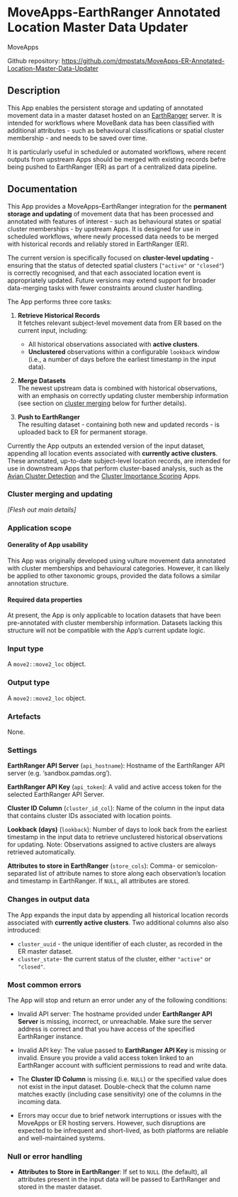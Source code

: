 

# MoveApps-EarthRanger Annotated Location Master Data Updater

MoveApps

Github repository:
<https://github.com/dmpstats/MoveApps-ER-Annotated-Location-Master-Data-Updater>

## Description

This App enables the persistent storage and updating of annotated
movement data in a master dataset hosted on an
[EarthRanger](https://www.earthranger.com/) server. It is intended for
workflows where MoveBank data has been classified with additional
attributes - such as behavioural classifications or spatial cluster
membership - and needs to be saved over time.

It is particularly useful in scheduled or automated workflows, where
recent outputs from upstream Apps should be merged with existing records
befre being pushed to EarthRanger (ER) as part of a centralized data
pipeline.

## Documentation

This App provides a MoveApps–EarthRanger integration for the **permanent
storage and updating** of movement data that has been processed and
annotated with features of interest - such as behavioural states or
spatial cluster memberships - by upstream Apps. It is designed for use
in scheduled workflows, where newly processed data needs to be merged
with historical records and reliably stored in EarthRanger (ER).

The current version is specifically focused on **cluster-level
updating** - ensuring that the status of detected spatial clusters
(`"active"` or `"closed"`) is correctly recognised, and that each
associated location event is appropriately updated. Future versions may
extend support for broader data-merging tasks with fewer constraints
around cluster handling.

The App performs three core tasks:

1.  **Retrieve Historical Records**  
    It fetches relevant subject-level movement data from ER based on the
    current input, including:

    - All historical observations associated with **active clusters**.
    - **Unclustered** observations within a configurable `lookback`
      window (i.e., a number of days before the earliest timestamp in
      the input data).

2.  **Merge Datasets**  
    The newest upstream data is combined with historical observations,
    with an emphasis on correctly updating cluster membership
    information (see section on [cluster
    merging](#cluster-merging-and-updating) below for further details).

3.  **Push to EarthRanger**  
    The resulting dataset - containing both new and updated records - is
    uploaded back to ER for permanent storage.

Currently the App outputs an extended version of the input dataset,
appending all location events associated with **currently active
clusters**. These annotated, up-to-date subject-level location records,
are intended for use in downstream Apps that perform cluster-based
analysis, such as the [Avian Cluster
Detection](https://www.moveapps.org/apps/browser/81f41b8f-0403-4e9f-bc48-5a064e1060a2)
and the [Cluster Importance
Scoring](https://www.moveapps.org/apps/browser/e8f5b376-0858-4206-9861-e2cd5fcc8c41)
Apps.

### Cluster merging and updating

*\[Flesh out main details\]*

### Application scope

#### Generality of App usability

This App was originally developed using vulture movement data annotated
with cluster memberships and behavioural categories. However, it can
likely be applied to other taxonomic groups, provided the data follows a
similar annotation structure.

#### Required data properties

At present, the App is only applicable to location datasets that have
been pre-annotated with cluster membership information. Datasets lacking
this structure will not be compatible with the App’s current update
logic.

### Input type

A `move2::move2_loc` object.

### Output type

A `move2::move2_loc` object.

### Artefacts

None.

### Settings

**EarthRanger API Server** (`api_hostname`): Hostname of the EarthRanger
API server (e.g. ‘sandbox.pamdas.org’).

**EarthRanger API Key** (`api_token`): A valid and active access token
for the selected EarthRanger API Server.

**Cluster ID Column** (`cluster_id_col`): Name of the column in the
input data that contains cluster IDs associated with location points.

**Lookback (days)** (`lookback`): Number of days to look back from the
earliest timestamp in the input data to retrieve unclustered historical
observations for updating. Note: Observations assigned to active
clusters are always retrieved automatically.

**Attributes to store in EarthRanger** (`store_cols`): Comma- or
semicolon-separated list of attribute names to store along each
observation’s location and timestamp in EarthRanger. If `NULL`, all
attributes are stored.

### Changes in output data

The App expands the input data by appending all historical location
records associated with **currently active clusters**. Two additional
columns also also introduced:

- `cluster_uuid` - the unique identifier of each cluster, as recorded in
  the ER master dataset.
- `cluster_state`- the current status of the cluster, either `"active"`
  or `"closed"`.

### Most common errors

The App will stop and return an error under any of the following
conditions:

- Invalid API server: The hostname provided under **EarthRanger API
  Server** is missing, incorrect, or unreachable. Make sure the server
  address is correct and that you have access of the specified
  EarthRanger instance.

- Invalid API key: The value passed to **EarthRanger API Key** is
  missing or invalid. Ensure you provide a valid access token linked to
  an EarthRanger account with sufficient permissions to read and write
  data.

- The **Cluster ID Column** is missing (i.e. `NULL`) or the specified
  value does not exist in the input dataset. Double-check that the
  column name matches exactly (including case sensitivity) one of the
  columns in the incoming data.

- Errors may occur due to brief network interruptions or issues with the
  MoveApps or ER hosting servers. However, such disruptions are expected
  to be infrequent and short-lived, as both platforms are reliable and
  well-maintained systems.

### Null or error handling

- **Attributes to Store in EarthRanger**: If set to `NULL` (the
  default), all attributes present in the input data will be passed to
  EarthRanger and stored in the master dataset.
